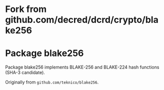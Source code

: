 # Fork from github.com/decred/dcrd/crypto/blake256
Package blake256
================

Package blake256 implements BLAKE-256 and BLAKE-224 hash functions (SHA-3
candidate).

Originally from `github.com/teknico/blake256`.
